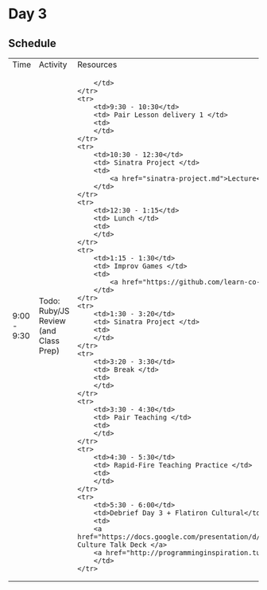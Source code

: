 # Day 3

## Schedule

<table>
    <tr>
        <td>Time</td>
        <td>Activity</td>
        <td>Resources</td>
    </tr>
    <tr>
        <td>9:00 - 9:30</td>
        <td> Todo: Ruby/JS Review (and Class Prep)</td>
        <td>
            
        </td>
    </tr>
    <tr>
        <td>9:30 - 10:30</td>
        <td> Pair Lesson delivery 1 </td>
        <td>
        </td>
    </tr>
    <tr>
        <td>10:30 - 12:30</td>
        <td> Sinatra Project </td>
        <td>
            <a href="sinatra-project.md">Lecture</a>
        </td>
    </tr>
    <tr>
        <td>12:30 - 1:15</td>
        <td> Lunch </td>
        <td>
        </td>
    </tr>
    <tr>
        <td>1:15 - 1:30</td>
        <td> Improv Games </td>
        <td>
            <a href="https://github.com/learn-co-curriculum/tf-improv-games">Improv List</a>
        </td>
    </tr>
    <tr>
        <td>1:30 - 3:20</td>
        <td> Sinatra Project </td>
        <td>
        </td>
    </tr>
    <tr>
        <td>3:20 - 3:30</td>
        <td> Break </td>
        <td>
        </td>
    </tr>
    <tr>
        <td>3:30 - 4:30</td>
        <td> Pair Teaching </td>
        <td>
        </td>
    </tr>
    <tr>
        <td>4:30 - 5:30</td>
        <td> Rapid-Fire Teaching Practice </td>
        <td>
        </td>
    </tr>
    <tr>
        <td>5:30 - 6:00</td>
        <td>Debrief Day 3 + Flatiron Cultural</td>
        <td>
        <a href="https://docs.google.com/presentation/d/14vwL5tP813ZT5VPdvahQe6tgLF9GX8BxWRSQZHM2gX8/edit#slide=id.p"> Culture Talk Deck </a>
        <a href="http://programminginspiration.tumblr.com/">Programming Inspiration Materials</a>
        </td>
    </tr>
    
</table>

